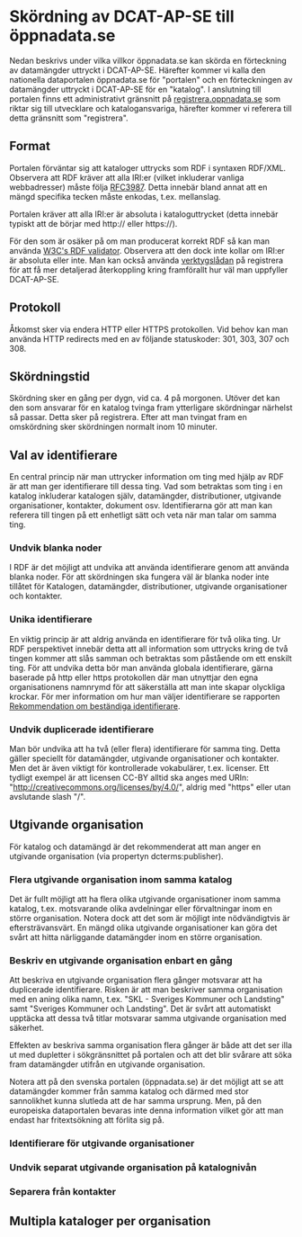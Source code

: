 # Skördning av DCAT-AP-SE till öppnadata.se

Nedan beskrivs under vilka villkor öppnadata.se kan skörda en förteckning
av datamängder uttryckt i DCAT-AP-SE. Härefter kommer vi kalla den nationella dataportalen öppnadata.se för "portalen" och
en förteckningen av datamängder uttryckt i DCAT-AP-SE för en "katalog". I anslutning till portalen finns ett administrativt
gränsnitt på [registrera.oppnadata.se](https://registrera.oppnadata.se) som riktar sig till utvecklare och katalogansvariga,
härefter kommer vi referera till detta gränsnitt som "registrera".

## Format
Portalen förväntar sig att kataloger uttrycks som RDF i syntaxen RDF/XML.
Observera att RDF kräver att alla IRI:er (vilket inkluderar vanliga webbadresser) måste följa [RFC3987](https://www.ietf.org/rfc/rfc3987.txt).
Detta innebär bland annat att en mängd specifika tecken måste enkodas, t.ex. mellanslag.

Portalen kräver att alla IRI:er är absoluta i kataloguttrycket (detta innebär typiskt att de börjar med http:// eller https://).

För den som är osäker på om man producerat korrekt RDF så kan man använda [W3C's RDF validator](https://www.w3.org/RDF/Validator/). 
Observera att den dock inte kollar om IRI:er är absoluta eller inte.
Man kan också använda [verktygslådan](https://registrera.oppnadata.se/toolkit/source) på registrera för att få mer detaljerad återkoppling kring framförallt hur väl man uppfyller DCAT-AP-SE.

## Protokoll
Åtkomst sker via endera HTTP eller HTTPS protokollen. Vid behov kan man använda HTTP redirects med en av följande statuskoder: 301, 303, 307 och 308.

## Skördningstid
Skördning sker en gång per dygn, vid ca. 4 på morgonen. Utöver det kan den som ansvarar för en katalog tvinga fram
ytterligare skördningar närhelst så passar. Detta sker på registrera. Efter att man tvingat fram en omskördning
sker skördningen normalt inom 10 minuter. 

## Val av identifierare

En central princip när man uttrycker information om ting med hjälp av RDF är att man ger identifierare till dessa ting.
Vad som betraktas som ting i en katalog inkluderar katalogen själv, datamängder,
distributioner, utgivande organisationer, kontakter, dokument osv. Identifierarna gör att man kan referera till
tingen på ett enhetligt sätt och veta när man talar om samma ting.
  
### Undvik blanka noder

I RDF är det möjligt att undvika att använda identifierare genom att använda blanka noder. För att skördningen ska
fungera väl är blanka noder inte tillåtet för Katalogen, datamängder, distributioner, utgivande organisationer och kontakter.

### Unika identifierare

En viktig princip är att aldrig använda en identifierare för två olika ting. Ur RDF perspektivet innebär detta att all 
information som uttrycks kring de två tingen kommer att slås samman och betraktas som påstående om ett enskilt ting.
För att undvika detta bör man använda globala identifierare, gärna baserade på http eller https protokollen där man
utnyttjar den egna organisationens namnrymd för att säkerställa att man inte skapar olyckliga krockar. För mer
information om hur man väljer identifierare se rapporten 
[Rekommendation om beständiga identifierare](https://oppnadata.se/2018/05/31/rekommendation-om-bestandiga-identifierare-publicerad/).

### Undvik duplicerade identifierare

Man bör undvika att ha två (eller flera) identifierare för samma ting. Detta gäller speciellt för datamängder,
utgivande organisationer och kontakter. Men det är även viktigt för kontrollerade vokabulärer, t.ex. licenser.
Ett tydligt exempel är att licensen CC-BY alltid ska anges med URIn: "http://creativecommons.org/licenses/by/4.0/", 
aldrig med "https" eller utan avslutande slash "/".

## Utgivande organisation
För katalog och datamängd är det rekommenderat att man anger en utgivande organisation (via propertyn dcterms:publisher).

### Flera utgivande organisation inom samma katalog

Det är fullt möjligt att ha flera olika utgivande organisationer inom samma katalog, t.ex. motsvarande olika avdelningar
eller förvaltningar inom en större organisation. Notera dock att det som är möjligt inte nödvändigtvis är eftersträvansvärt.
En mängd olika utgivande organisationer kan göra det svårt att hitta närliggande datamängder inom en större organisation. 

### Beskriv en utgivande organisation enbart en gång

Att beskriva en utgivande organisation flera gånger motsvarar att ha duplicerade identifierare. Risken är att man beskriver
samma organisation med en aning olika namn, t.ex. "SKL - Sveriges Kommuner och Landsting" samt "Sveriges Kommuner och Landsting".
Det är svårt att automatiskt upptäcka att dessa två titlar motsvarar samma utgivande organisation med säkerhet.

Effekten av beskriva samma organisation flera gånger är både att det ser illa ut med dupletter i sökgränsnittet på portalen
och att det blir svårare att söka fram datamängder utifrån en utgivande organisation.

Notera att på den svenska portalen (öppnadata.se) är det möjligt att se att datamängder kommer från samma katalog och 
därmed med stor sannolikhet kunna slutleda att de har samma ursprung. Men, på den europeiska dataportalen bevaras inte 
denna information vilket gör att man endast har fritextsökning att förlita sig på.

### Identifierare för utgivande organisationer


### Undvik separat utgivande organisation på katalognivån

### Separera från kontakter

## Multipla kataloger per organisation

## 